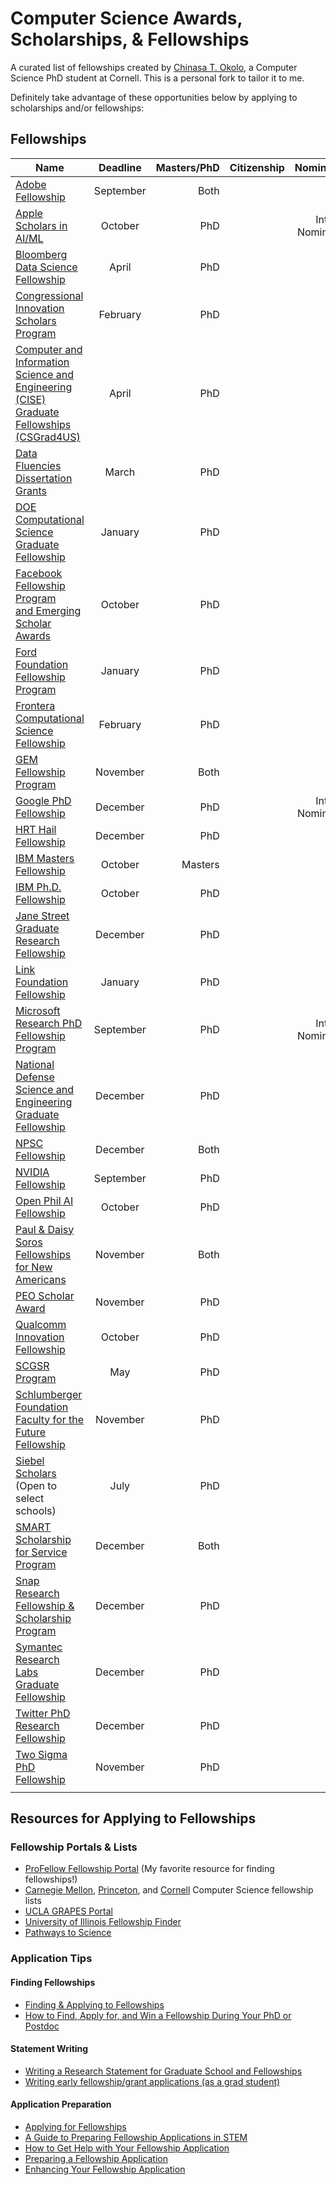 # Computer Science Awards, Scholarships, & Fellowships
A curated list of fellowships created by [Chinasa T. Okolo](http://www.chinasaokolo.com), a Computer Science PhD student at Cornell. This is a personal fork to tailor it to me.

Definitely take advantage of these opportunities below by applying to scholarships and/or fellowships:

## Fellowships 
| Name          | Deadline      | Masters/PhD  | Citizenship  | Nomination   |
| ------------- |:-------------:| ------------:| ------------:| ------------:|
| [Adobe Fellowship](https://research.adobe.com/fellowship/) | September | Both |  |  |
| [Apple Scholars in AI/ML](https://machinelearning.apple.com/updates/introducing-apple-scholars-aiml) | October | PhD |  | Internal Nomination |
| [Bloomberg Data Science Fellowship](https://www.techatbloomberg.com/bloomberg-data-science-ph-d-fellowship/) | April | PhD |  |  |
| [Congressional Innovation Scholars Program](https://www.techcongress.io/blog/2019/2/7/now-recruiting-2019-congressional-innovation-scholars) | February | PhD |  |  |
| [Computer and Information Science and Engineering (CISE) Graduate Fellowships (CSGrad4US)](https://www.nsf.gov/cise/CSGrad4US/) | April | PhD |  |  |
| [Data Fluencies Dissertation Grants](https://www.ssrc.org/programs/data-fluencies/data-fluencies-dissertation-grants/) | March | PhD |  |  |
| [DOE Computational Science Graduate Fellowship](https://www.krellinst.org/csgf/) | January | PhD |  |  |
| [Facebook Fellowship Program and Emerging Scholar Awards](https://research.fb.com/programs/fellowship/) | October | PhD |  |  |
| [Ford Foundation Fellowship Program](http://sites.nationalacademies.org/pga/fordfellowships/index.htm) | January | PhD |  |  |
| [Frontera Computational Science Fellowship](https://frontera-portal.tacc.utexas.edu/fellowship/) | February | PhD |  |  |
| [GEM Fellowship Program](http://www.gemfellowship.org/) | November | Both |  |  |
| [Google PhD Fellowship](https://ai.google/research/outreach/phd-fellowship/) | December | PhD |  | Internal Nomination |
| [HRT Hail Fellowship](http://www.hudson-trading.com/fellowship/) | December | PhD |  |  |
| [IBM Masters Fellowship](https://www.research.ibm.com/university/awards/masters_fellowship.html) | October | Masters |  |  |
| [IBM Ph.D. Fellowship](https://www.research.ibm.com/university/awards/fellowships.html) | October | PhD |  |  |
| [Jane Street Graduate Research Fellowship](https://www.janestreet.com/apply-graduate-research-fellowship/) | December | PhD |  |  |
| [Link Foundation Fellowship](http://www.linksim.org) | January | PhD |  |  |
| [Microsoft Research PhD Fellowship Program](https://www.microsoft.com/en-us/research/academic-program/phd-fellowship/) | September | PhD |  | Internal Nomination |
| [National Defense Science and Engineering Graduate Fellowship](https://www.ndsegfellowships.org/application) | December | PhD |  |  |
| [NPSC Fellowship](http://www.npsc.org/index.html)| December | Both |  |  |
| [NVIDIA Fellowship](https://www.nvidia.com/en-us/research/graduate-fellowships/)| September | PhD |  |  |
| [Open Phil AI Fellowship](https://www.openphilanthropy.org/focus/global-catastrophic-risks/potential-risks-advanced-artificial-intelligence/the-open-phil-ai-fellowship) | October | PhD |  |  |
| [Paul & Daisy Soros Fellowships for New Americans](https://www.pdsoros.org/) | November | Both |  |  |
| [PEO Scholar Award](https://www.peointernational.org/psa-eligibility-requirements) | November | PhD |  |  |
| [Qualcomm Innovation Fellowship](https://www.qualcomm.com/invention/research/university-relations/innovation-fellowship) | October | PhD |  |  |
| [SCGSR Program](http://science.energy.gov/wdts/scgsr/) | May | PhD |  |  |
| [Schlumberger Foundation Faculty for the Future Fellowship](https://www.fftf.slb.com/) | November | PhD |  |  |
| [Siebel Scholars](http://www.siebelscholars.com/about) (Open to select schools) | July | PhD |  |  |
| [SMART Scholarship for Service Program](https://smartscholarshipprod.service-now.com/smart) | December | Both |  |  |
| [Snap Research Fellowship & Scholarship Program](https://snapresearchfs.splashthat.com/) | December | PhD |  |  |
| [Symantec Research Labs Graduate Fellowship](https://www.symantec.com/about/careers/graduate-fellowship) | December | PhD |  |  |
| [Twitter PhD Research Fellowship](https://phdfellowship.splashthat.com/) | December | PhD |  |  |
| [Two Sigma PhD Fellowship](https://www.twosigma.com/community/academic-partnerships/graduate-students/phd-fellowships/) | November | PhD |  |  |  |
|               |               |              |               |              |

## Resources for Applying to Fellowships

### Fellowship Portals & Lists
* [ProFellow Fellowship Portal](https://www.profellow.com) (My favorite resource for finding fellowships!)
* [Carnegie Mellon](https://www.cs.cmu.edu/~gradfellowships/), [Princeton](https://www.cs.princeton.edu/grad/current-student-resources), and [Cornell](https://www.cs.cornell.edu/phd/current-students/fellowship-opportunities) Computer Science fellowship lists
* [UCLA GRAPES Portal](https://grad.ucla.edu/funding/)
* [University of Illinois Fellowship Finder](https://apps.grad.illinois.edu/fellowship-finder/)
* [Pathways to Science](https://www.pathwaystoscience.org/grad.aspx)

### Application Tips

#### Finding Fellowships
* [Finding & Applying to Fellowships](https://www.gograd.org/financial-aid/scholarships/fellowships/)
* [How to Find, Apply for, and Win a Fellowship During Your PhD or Postdoc](http://pfforphds.com/fellowship-application/)

#### Statement Writing
* [Writing a Research Statement for Graduate School and Fellowships](https://h2r.cs.brown.edu/writing-a-research-statement-for-graduate-school-and-fellowships/)
* [Writing early fellowship/grant applications (as a grad student)](https://sites.google.com/view/academicwebsite/home/blog)

#### Application Preparation
* [Applying for Fellowships](https://grad.uw.edu/graduate-student-funding/for-students/fellowships/applying-for-fellowships/)
* [A Guide to Preparing Fellowship Applications in STEM](https://grad.illinois.edu/sites/default/files/PDFs/Fellowship-Proposal-Writing-STEM.pdf)
* [How to Get Help with Your Fellowship Application](https://www.profellow.com/tips/how-to-get-help-with-your-fellowship-application/)
* [Preparing a Fellowship Application](https://funding.yale.edu/applying/how-apply)
* [Enhancing Your Fellowship Application](https://pathwaystoscience.org/pdf/EnhancingYourFellowshipApplication.pdf)


